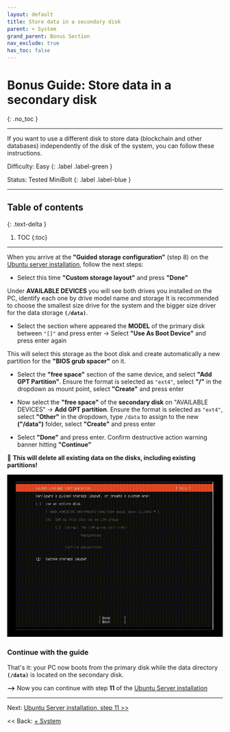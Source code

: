 ```yaml
---
layout: default
title: Store data in a secondary disk
parent: + System
grand_parent: Bonus Section
nav_exclude: true
has_toc: false
---
```

<!-- markdownlint-disable MD014 MD022 MD025 MD033 MD040 -->

# Bonus Guide: Store data in a secondary disk

{: .no_toc }

---

If you want to use a different disk to store data (blockchain and other databases) independently of the disk of the system, you can follow these instructions.

Difficulty: Easy
{: .label .label-green }

Status: Tested MiniBolt
{: .label .label-blue }

---

## Table of contents
{: .text-delta }

1. TOC
{:toc}

---

When you arrive at the **"Guided storage configuration"** (step 8) on the [Ubuntu server installation](../../system/operating-system.md#ubuntu-server-installation), follow the next steps:

* Select this time **"Custom storage layout"** and press **"Done"**

Under **AVAILABLE DEVICES** you will see both drives you installed on the PC, identify each one by drive model name and storage
It is recommended to choose the smallest size drive for the system and the bigger size driver for the data storage **`(/data)`**.

* Select the section where appeared the **MODEL** of the primary disk between `"[]"` and press enter -> Select **"Use As Boot Device"** and press enter again

This will select this storage as the boot disk and create automatically a new partition for the **"BIOS grub spacer"** on it.

* Select the **"free space"** section of the same device, and select **"Add GPT Partition"**. Ensure the format is selected as `"ext4"`, select **"/"** in the dropdown as mount point, select **"Create"** and press enter

* Now select the **"free space"** of the **secondary disk** on "AVAILABLE DEVICES" -> **Add GPT partition**. Ensure the format is selected as `"ext4"`, select **"Other"** in the dropdown, type `/data` to assign to the new **("/data")** folder, select **"Create"** and press enter

* Select **"Done"** and press enter. Confirm destructive action warning banner hitting **"Continue"**

🚨 **This will delete all existing data on the disks, including existing partitions!**

![Storage secondary disk GIF](../../../resources/storage-secondary-disk.gif)

### Continue with the guide

That's it: your PC now boots from the primary disk while the data directory **`(/data)`** is located on the secondary disk.

**-->** Now you can continue with step **11** of the [Ubuntu Server installation](../../system/operating-system.md#ubuntu-server-installation)

---

Next: [Ubuntu Server installation, step 11 >>](../../system/operating-system.md#ubuntu-server-installation)

<< Back: [+ System](index.md)